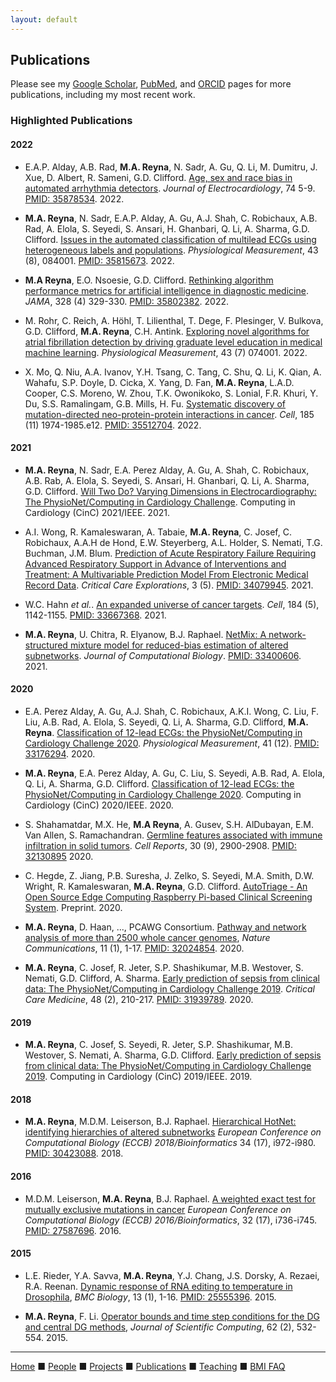 ```yaml
---
layout: default
---
```


## Publications

Please see my [Google Scholar](https://scholar.google.com/citations?user=sinbqtcAAAAJ), [PubMed](https://pubmed.ncbi.nlm.nih.gov/?term=matthew+reyna%5BAuthor%5D), and [ORCID](https://orcid.org/0000-0003-4688-7965) pages for more publications, including my most recent work.

### Highlighted Publications ###

#### 2022 ####

* E.A.P. Alday, A.B. Rad, __M.A. Reyna__, N. Sadr, A. Gu, Q. Li, M. Dumitru, J. Xue, D. Albert, R. Sameni, G.D. Clifford. [Age, sex and race bias in automated arrhythmia detectors](https://www.sciencedirect.com/science/article/abs/pii/S0022073622000942). _Journal of Electrocardiology_, 74 5-9. [PMID: 35878534](https://pubmed.ncbi.nlm.nih.gov/35878534/). 2022.

* __M.A. Reyna__, N. Sadr, E.A.P. Alday, A. Gu, A.J. Shah, C. Robichaux, A.B. Rad, A. Elola, S. Seyedi, S. Ansari, H. Ghanbari, Q. Li, A. Sharma, G.D. Clifford. [Issues in the automated classification of multilead ECGs using heterogeneous labels and populations](https://iopscience.iop.org/article/10.1088/1361-6579/ac79fd/meta). _Physiological Measurement_, 43 (8), 084001. [PMID: 35815673](https://pubmed.ncbi.nlm.nih.gov/35815673/). 2022.

* __M.A Reyna__, E.O. Nsoesie, G.D. Clifford. [Rethinking algorithm performance metrics for artificial intelligence in diagnostic medicine](https://jamanetwork.com/journals/jama/article-abstract/2794258). _JAMA_, 328 (4) 329-330. [PMID: 35802382](https://pubmed.ncbi.nlm.nih.gov/35802382/). 2022.

* M. Rohr, C. Reich, A. Höhl, T. Lilienthal, T. Dege, F. Plesinger, V. Bulkova, G.D. Clifford, __M.A. Reyna__, C.H. Antink.
[Exploring novel algorithms for atrial fibrillation detection by driving graduate level education in medical machine learning](https://iopscience.iop.org/article/10.1088/1361-6579/ac7840/meta). _Physiological Measurement_, 43 (7) 074001. 2022.

* X. Mo, Q. Niu, A.A. Ivanov, Y.H. Tsang, C. Tang, C. Shu, Q. Li, K. Qian, A. Wahafu, S.P. Doyle, D. Cicka, X. Yang, D. Fan, __M.A. Reyna__, L.A.D. Cooper, C.S. Moreno, W. Zhou, T.K. Owonikoko, S. Lonial, F.R. Khuri, Y. Du, S.S. Ramalingam, G.B. Mills, H. Fu. [Systematic discovery of mutation-directed neo-protein-protein interactions in cancer](https://www.sciencedirect.com/science/article/abs/pii/S0092867422004615). _Cell_, 185 (11) 1974-1985.e12. [PMID: 35512704](https://pubmed.ncbi.nlm.nih.gov/35512704/). 2022.

#### 2021 ####

* __M.A. Reyna__, N. Sadr, E.A. Perez Alday, A. Gu, A. Shah, C. Robichaux, A.B. Rab, A. Elola, S. Seyedi, S. Ansari, H. Ghanbari, Q. Li, A. Sharma, G.D. Clifford. [Will Two Do? Varying Dimensions in Electrocardiography: The PhysioNet/Computing in Cardiology Challenge](https://www.cinc.org/archives/2021/pdf/CinC2021-134.pdf). Computing in Cardiology (CinC) 2021/IEEE. 2021.

* A.I. Wong, R. Kamaleswaran, A. Tabaie,  __M.A. Reyna__, C. Josef, C. Robichaux, A.A.H de Hond, E.W. Steyerberg, A.L. Holder, S. Nemati, T.G. Buchman, J.M. Blum. [Prediction of Acute Respiratory Failure Requiring Advanced Respiratory Support in Advance of Interventions and Treatment: A Multivariable Prediction Model From Electronic Medical Record Data](https://journals.lww.com/ccejournal/Fulltext/2021/05000/Prediction_of_Acute_Respiratory_Failure_Requiring.6.aspx). _Critical Care Explorations_, 3 (5). [PMID: 34079945](https://www.ncbi.nlm.nih.gov/pubmed/34079945/). 2021.

* W.C. Hahn _et al._. [An expanded universe of cancer targets](https://www.sciencedirect.com/science/article/pii/S0092867421001707). _Cell_, 184 (5), 1142-1155. [PMID: 33667368](https://pubmed.ncbi.nlm.nih.gov/33667368/). 2021.

* __M.A. Reyna__, U. Chitra, R. Elyanow, B.J. Raphael. [NetMix: A network-structured mixture model for reduced-bias estimation of altered subnetworks](https://www.liebertpub.com/doi/abs/10.1089/cmb.2020.0435). _Journal of Computational Biology_. [PMID: 33400606](https://pubmed.ncbi.nlm.nih.gov/33400606/). 2021.


#### 2020 ####

* E.A. Perez Alday, A. Gu, A.J. Shah, C. Robichaux, A.K.I. Wong, C. Liu, F. Liu, A.B. Rad, A. Elola, S. Seyedi, Q. Li, A. Sharma, G.D. Clifford, __M.A. Reyna__. [Classification of 12-lead ECGs: the PhysioNet/Computing in Cardiology Challenge 2020](https://iopscience.iop.org/article/10.1088/1361-6579/abc960). _Physiological Measurement_, 41 (12). [PMID: 33176294](https://pubmed.ncbi.nlm.nih.gov/33176294/). 2020.

* __M.A. Reyna__, E.A. Perez Alday, A. Gu, C. Liu, S. Seyedi, A.B. Rad, A. Elola, Q. Li, A. Sharma, G.D. Clifford. [Classification of 12-lead ECGs: the PhysioNet/Computing in Cardiology Challenge 2020](http://www.cinc.org/archives/2020/pdf/CinC2020-236.pdf). Computing in Cardiology (CinC) 2020/IEEE. 2020.

* S. Shahamatdar, M.X. He, __M.A Reyna__, A. Gusev, S.H. AlDubayan, E.M. Van Allen, S. Ramachandran. [Germline features associated with immune infiltration in solid tumors](https://www.sciencedirect.com/science/article/pii/S221112472030200X). _Cell Reports_, 30 (9), 2900-2908. [PMID: 32130895](https://pubmed.ncbi.nlm.nih.gov/32130895/) 2020.

* C. Hegde, Z. Jiang, P.B. Suresha, J. Zelko, S. Seyedi, M.A. Smith, D.W. Wright, R. Kamaleswaran, __M.A. Reyna__, G.D. Clifford. [AutoTriage - An Open Source Edge Computing Raspberry Pi-based Clinical Screening System](https://www.medrxiv.org/content/10.1101/2020.04.09.20059840v2). Preprint. 2020.

* __M.A. Reyna__, D. Haan, ..., PCAWG Consortium. [Pathway and network analysis of more than 2500 whole cancer genomes](https://www.nature.com/articles/s41467-020-14367-0), _Nature Communications_, 11 (1), 1-17. [PMID: 32024854](https://pubmed.ncbi.nlm.nih.gov/32024854/). 2020.

* __M.A. Reyna__, C. Josef, R. Jeter, S.P. Shashikumar, M.B. Westover, S. Nemati, G.D. Clifford, A. Sharma. [Early prediction of sepsis from clinical data: The PhysioNet/Computing in Cardiology Challenge 2019](https://journals.lww.com/ccmjournal/Fulltext/2020/02000/Early_Prediction_of_Sepsis_From_Clinical_Data__The.10.aspx). _Critical Care Medicine_, 48 (2), 210-217. [PMID: 31939789](https://pubmed.ncbi.nlm.nih.gov/31939789/). 2020.

#### 2019 ####

* __M.A. Reyna__, C. Josef, S. Seyedi, R. Jeter, S.P. Shashikumar, M.B. Westover, S. Nemati, A. Sharma, G.D. Clifford. [Early prediction of sepsis from clinical data: The PhysioNet/Computing in Cardiology Challenge 2019](http://www.cinc.org/archives/2019/pdf/CinC2019-412.pdf). Computing in Cardiology (CinC) 2019/IEEE. 2019.

#### 2018 ####

* __M.A. Reyna__, M.D.M. Leiserson, B.J. Raphael. [Hierarchical HotNet: identifying hierarchies of altered subnetworks](https://academic.oup.com/bioinformatics/article-abstract/34/17/i972/5093236) _European Conference on Computational Biology (ECCB) 2018/Bioinformatics_ 34 (17), i972-i980. [PMID: 30423088](https://pubmed.ncbi.nlm.nih.gov/30423088/). 2018.

#### 2016 ####

* M.D.M. Leiserson, __M.A. Reyna__, B.J. Raphael. [A weighted exact test for mutually exclusive mutations in cancer](https://academic.oup.com/bioinformatics/article-abstract/32/17/i736/2450792) _European Conference on Computational Biology (ECCB) 2016/Bioinformatics_, 32 (17), i736-i745. [PMID: 27587696](https://pubmed.ncbi.nlm.nih.gov/27587696/). 2016.

#### 2015 ####

* L.E. Rieder, Y.A. Savva, __M.A. Reyna__, Y.J. Chang, J.S. Dorsky, A. Rezaei, R.A. Reenan. [Dynamic response of RNA editing to temperature in Drosophila](https://bmcbiol.biomedcentral.com/articles/10.1186/s12915-014-0111-3), _BMC Biology_, 13 (1), 1-16. [PMID: 25555396](https://pubmed.ncbi.nlm.nih.gov/25555396/). 2015.

* __M.A. Reyna__, F. Li. [Operator bounds and time step conditions for the DG and central DG methods](https://link.springer.com/article/10.1007/s10915-014-9866-5), _Journal of Scientific Computing_, 62 (2), 532-554. 2015.

---

[Home](../) &#9632; [People](../people) &#9632; [Projects](../projects) &#9632; [Publications](../publications) &#9632; [Teaching](../teaching) &#9632; [BMI FAQ](../bmi_faq)
